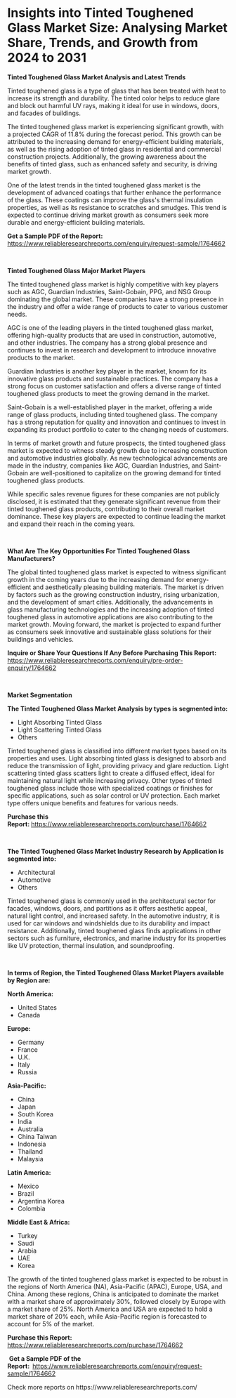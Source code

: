 <p><h1>Insights into Tinted Toughened Glass Market Size: Analysing Market Share, Trends, and Growth from 2024 to 2031</h1></p><p><strong>Tinted Toughened Glass Market Analysis and Latest Trends</strong></p>
<p><p>Tinted toughened glass is a type of glass that has been treated with heat to increase its strength and durability. The tinted color helps to reduce glare and block out harmful UV rays, making it ideal for use in windows, doors, and facades of buildings. </p><p>The tinted toughened glass market is experiencing significant growth, with a projected CAGR of 11.8% during the forecast period. This growth can be attributed to the increasing demand for energy-efficient building materials, as well as the rising adoption of tinted glass in residential and commercial construction projects. Additionally, the growing awareness about the benefits of tinted glass, such as enhanced safety and security, is driving market growth.</p><p>One of the latest trends in the tinted toughened glass market is the development of advanced coatings that further enhance the performance of the glass. These coatings can improve the glass's thermal insulation properties, as well as its resistance to scratches and smudges. This trend is expected to continue driving market growth as consumers seek more durable and energy-efficient building materials.</p></p>
<p><strong>Get a Sample PDF of the Report:&nbsp;</strong> <a href="https://www.reliableresearchreports.com/enquiry/request-sample/1764662">https://www.reliableresearchreports.com/enquiry/request-sample/1764662</a></p>
<p>&nbsp;</p>
<p><strong>Tinted Toughened Glass Major Market Players</strong></p>
<p><p>The tinted toughened glass market is highly competitive with key players such as AGC, Guardian Industries, Saint-Gobain, PPG, and NSG Group dominating the global market. These companies have a strong presence in the industry and offer a wide range of products to cater to various customer needs.</p><p>AGC is one of the leading players in the tinted toughened glass market, offering high-quality products that are used in construction, automotive, and other industries. The company has a strong global presence and continues to invest in research and development to introduce innovative products to the market.</p><p>Guardian Industries is another key player in the market, known for its innovative glass products and sustainable practices. The company has a strong focus on customer satisfaction and offers a diverse range of tinted toughened glass products to meet the growing demand in the market.</p><p>Saint-Gobain is a well-established player in the market, offering a wide range of glass products, including tinted toughened glass. The company has a strong reputation for quality and innovation and continues to invest in expanding its product portfolio to cater to the changing needs of customers.</p><p>In terms of market growth and future prospects, the tinted toughened glass market is expected to witness steady growth due to increasing construction and automotive industries globally. As new technological advancements are made in the industry, companies like AGC, Guardian Industries, and Saint-Gobain are well-positioned to capitalize on the growing demand for tinted toughened glass products.</p><p>While specific sales revenue figures for these companies are not publicly disclosed, it is estimated that they generate significant revenue from their tinted toughened glass products, contributing to their overall market dominance. These key players are expected to continue leading the market and expand their reach in the coming years.</p></p>
<p>&nbsp;</p>
<p><strong>What Are The Key Opportunities For Tinted Toughened Glass Manufacturers?</strong></p>
<p><p>The global tinted toughened glass market is expected to witness significant growth in the coming years due to the increasing demand for energy-efficient and aesthetically pleasing building materials. The market is driven by factors such as the growing construction industry, rising urbanization, and the development of smart cities. Additionally, the advancements in glass manufacturing technologies and the increasing adoption of tinted toughened glass in automotive applications are also contributing to the market growth. Moving forward, the market is projected to expand further as consumers seek innovative and sustainable glass solutions for their buildings and vehicles.</p></p>
<p><strong>Inquire or Share Your Questions If Any Before Purchasing This Report:</strong> <a href="https://www.reliableresearchreports.com/enquiry/pre-order-enquiry/1764662">https://www.reliableresearchreports.com/enquiry/pre-order-enquiry/1764662</a></p>
<p>&nbsp;</p>
<p><strong>Market Segmentation</strong></p>
<p><strong>The Tinted Toughened Glass Market Analysis by types is segmented into:</strong></p>
<p><ul><li>Light Absorbing Tinted Glass</li><li>Light Scattering Tinted Glass</li><li>Others</li></ul></p>
<p><p>Tinted toughened glass is classified into different market types based on its properties and uses. Light absorbing tinted glass is designed to absorb and reduce the transmission of light, providing privacy and glare reduction. Light scattering tinted glass scatters light to create a diffused effect, ideal for maintaining natural light while increasing privacy. Other types of tinted toughened glass include those with specialized coatings or finishes for specific applications, such as solar control or UV protection. Each market type offers unique benefits and features for various needs.</p></p>
<p><strong>Purchase this Report:&nbsp;</strong><a href="https://www.reliableresearchreports.com/purchase/1764662">https://www.reliableresearchreports.com/purchase/1764662</a></p>
<p>&nbsp;</p>
<p><strong>The Tinted Toughened Glass Market Industry Research by Application is segmented into:</strong></p>
<p><ul><li>Architectural</li><li>Automotive</li><li>Others</li></ul></p>
<p><p>Tinted toughened glass is commonly used in the architectural sector for facades, windows, doors, and partitions as it offers aesthetic appeal, natural light control, and increased safety. In the automotive industry, it is used for car windows and windshields due to its durability and impact resistance. Additionally, tinted toughened glass finds applications in other sectors such as furniture, electronics, and marine industry for its properties like UV protection, thermal insulation, and soundproofing.</p></p>
<p>&nbsp;</p>
<p><strong>In terms of Region, the Tinted Toughened Glass Market Players available by Region are:</strong></p>
<p>
    <p> <strong> North America: </strong>
        <ul>
            <li>United States</li>
            <li>Canada</li>
        </ul>
        </p> 
    <p> <strong> Europe: </strong>
        <ul>
            <li>Germany</li>
            <li>France</li>
            <li>U.K.</li>
            <li>Italy</li>
            <li>Russia</li>
        </ul>
        </p> 
    <p> <strong> Asia-Pacific: </strong>
        <ul>
            <li>China</li>
            <li>Japan</li>
            <li>South Korea</li>
            <li>India</li>
            <li>Australia</li>
            <li>China Taiwan</li>
            <li>Indonesia</li>
            <li>Thailand</li>
            <li>Malaysia</li>
        </ul>
        </p> 
    <p> <strong> Latin America: </strong>
        <ul>
            <li>Mexico</li>
            <li>Brazil</li>
            <li>Argentina Korea</li>
            <li>Colombia</li>
        </ul>
        </p> 
    <p> <strong> Middle East & Africa: </strong>
        <ul>
            <li>Turkey</li>
            <li>Saudi</li>
            <li>Arabia</li>
            <li>UAE</li>
            <li>Korea</li>
        </ul>
    </p>
    </p>
<p><p>The growth of the tinted toughened glass market is expected to be robust in the regions of North America (NA), Asia-Pacific (APAC), Europe, USA, and China. Among these regions, China is anticipated to dominate the market with a market share of approximately 30%, followed closely by Europe with a market share of 25%. North America and USA are expected to hold a market share of 20% each, while Asia-Pacific region is forecasted to account for 5% of the market.</p></p>
<p><strong>Purchase this Report: </strong><a href="https://www.reliableresearchreports.com/purchase/1764662">https://www.reliableresearchreports.com/purchase/1764662</a></p>
<p>&nbsp;<strong>Get a Sample PDF of the Report:&nbsp;&nbsp;</strong><a href="https://www.reliableresearchreports.com/enquiry/request-sample/1764662">https://www.reliableresearchreports.com/enquiry/request-sample/1764662</a></p>
<p><strong></strong></p>
<p>Check more reports on https://www.reliableresearchreports.com/</p>